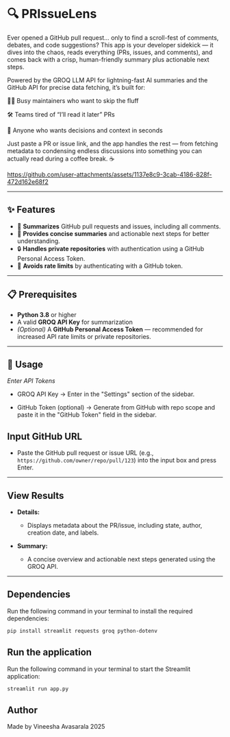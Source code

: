 # 🔍 PRIssueLens 

Ever opened a GitHub pull request… only to find a scroll-fest of comments, debates, and code suggestions?
This app is your developer sidekick — it dives into the chaos, reads everything (PRs, issues, and comments), and comes back with a crisp, human-friendly summary plus actionable next steps.

Powered by the GROQ LLM API for lightning-fast AI summaries and the GitHub API for precise data fetching, it’s built for:

🏃‍♂️ Busy maintainers who want to skip the fluff

🛠️ Teams tired of “I’ll read it later” PRs

📌 Anyone who wants decisions and context in seconds

Just paste a PR or issue link, and the app handles the rest — from fetching metadata to condensing endless discussions into something you can actually read during a coffee break. ☕





https://github.com/user-attachments/assets/1137e8c9-3cab-4186-828f-472d162e68f2


---

## ✨ Features
- 📄 **Summarizes** GitHub pull requests and issues, including all comments.
- 📝 **Provides concise summaries** and actionable next steps for better understanding.
- 🔒 **Handles private repositories** with authentication using a GitHub Personal Access Token.
- 🚀 **Avoids rate limits** by authenticating with a GitHub token.

---

## 📋 Prerequisites
- **Python 3.8** or higher
- A valid **GROQ API Key** for summarization
- *(Optional)* A **GitHub Personal Access Token** — recommended for increased API rate limits or private repositories.

---

## 🚀 Usage

*Enter API Tokens*
 - GROQ API Key → Enter in the "Settings" section of the sidebar.

 - GitHub Token (optional) → Generate from GitHub with repo scope and paste it in the "GitHub Token" field in the sidebar.

## Input GitHub URL

- Paste the GitHub pull request or issue URL (e.g., `https://github.com/owner/repo/pull/123`) into the input box and press Enter.

---

## View Results

- **Details:**
  - Displays metadata about the PR/issue, including state, author, creation date, and labels.

- **Summary:**
  - A concise overview and actionable next steps generated using the GROQ API.

---

## Dependencies

Run the following command in your terminal to install the required dependencies:

```bash
pip install streamlit requests groq python-dotenv
```
## Run the application
Run the following command in your terminal to start the Streamlit application:
```bash
streamlit run app.py
```
## Author
 Made by Vineesha Avasarala 2025







